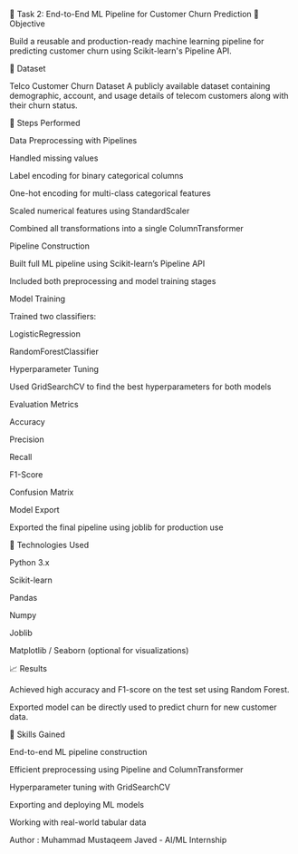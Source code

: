 🧠 Task 2: End-to-End ML Pipeline for Customer Churn Prediction
🎯 Objective

Build a reusable and production-ready machine learning pipeline for predicting customer churn using Scikit-learn's Pipeline API.

📂 Dataset

Telco Customer Churn Dataset
A publicly available dataset containing demographic, account, and usage details of telecom customers along with their churn status.

🔧 Steps Performed

Data Preprocessing with Pipelines

Handled missing values

Label encoding for binary categorical columns

One-hot encoding for multi-class categorical features

Scaled numerical features using StandardScaler

Combined all transformations into a single ColumnTransformer

Pipeline Construction

Built full ML pipeline using Scikit-learn’s Pipeline API

Included both preprocessing and model training stages

Model Training

Trained two classifiers:

LogisticRegression

RandomForestClassifier

Hyperparameter Tuning

Used GridSearchCV to find the best hyperparameters for both models

Evaluation Metrics

Accuracy

Precision

Recall

F1-Score

Confusion Matrix

Model Export

Exported the final pipeline using joblib for production use

🧪 Technologies Used

Python 3.x

Scikit-learn

Pandas

Numpy

Joblib

Matplotlib / Seaborn (optional for visualizations)

📈 Results

Achieved high accuracy and F1-score on the test set using Random Forest.

Exported model can be directly used to predict churn for new customer data.

🚀 Skills Gained

End-to-end ML pipeline construction

Efficient preprocessing using Pipeline and ColumnTransformer

Hyperparameter tuning with GridSearchCV

Exporting and deploying ML models

Working with real-world tabular data

Author : 
Muhammad Mustaqeem Javed - AI/ML Internship
